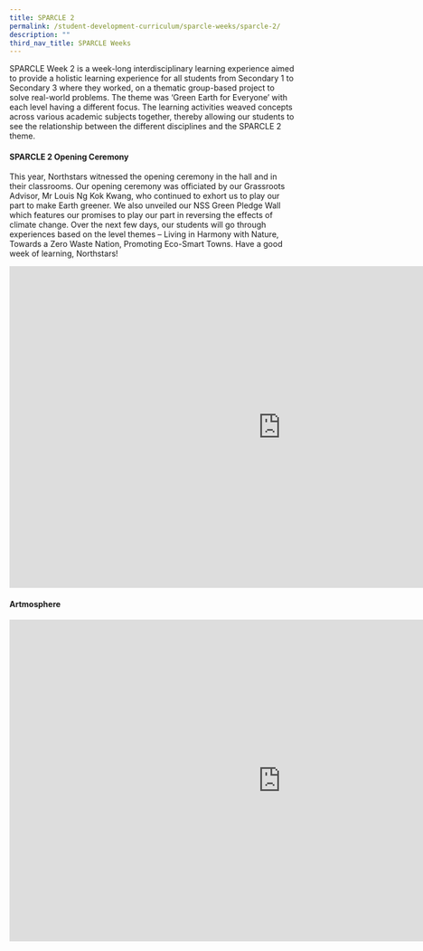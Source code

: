 ```yaml
---
title: SPARCLE 2
permalink: /student-development-curriculum/sparcle-weeks/sparcle-2/
description: ""
third_nav_title: SPARCLE Weeks
---
```

<p>SPARCLE Week 2 is a week-long interdisciplinary learning experience aimed to provide a holistic learning experience for all students from Secondary 1 to Secondary 3 where they worked, on a thematic group-based project to solve real-world problems. The theme was &lsquo;Green Earth for Everyone&rsquo; with each level having a different focus. The learning activities weaved concepts across various academic subjects together, thereby allowing our students to see the relationship between the different disciplines and the SPARCLE 2 theme.</p>
<h4><strong>SPARCLE 2 Opening Ceremony</strong></h4>
<p>This year, Northstars witnessed the opening ceremony in the hall and in their classrooms. Our opening ceremony was officiated by our Grassroots Advisor, Mr Louis Ng Kok Kwang, who continued to exhort us to play our part to make Earth greener. We also unveiled our NSS Green Pledge Wall which features our promises to play our part in reversing the effects of climate change. Over the next few days, our students will go through experiences based on the level themes &ndash; Living in Harmony with Nature, Towards a Zero Waste Nation, Promoting Eco-Smart Towns. Have a good week of learning, Northstars!</p>
<iframe src="https://docs.google.com/presentation/d/e/2PACX-1vS-sEHx5wbBh1vP7UdXlHBHPw5zKmBUT2muvSuLvwKAYuBDTzEncTOQ9OabW2vYXoxMV615VfGC4mYV/embed?start=false&loop=false&delayms=10000" frameborder="0" width="960" height="569" allowfullscreen="true"></iframe>
<h4><strong>Artmosphere</strong></h4>
<iframe src="https://docs.google.com/presentation/d/e/2PACX-1vQtFXNuaaZG8AwgZD9EoGiL0gEWG55V8jjxsycmtPXoqssRaQyQbHteKJl1poc8bFI6-BWlj3A7n0yy/embed?start=false&loop=false&delayms=10000" frameborder="0" width="960" height="569" allowfullscreen="true"></iframe>